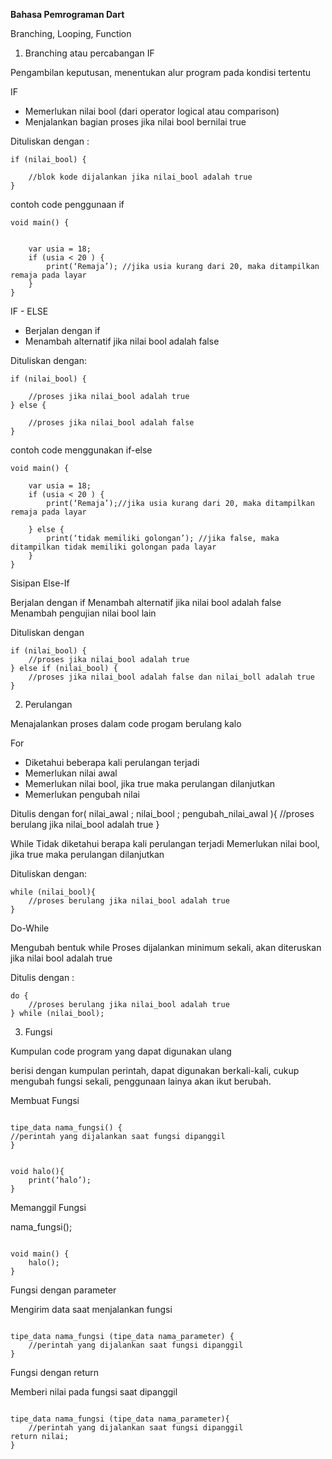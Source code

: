 **Bahasa Pemrograman Dart**

Branching, Looping, Function


1. Branching atau percabangan IF

Pengambilan keputusan, menentukan alur program pada kondisi tertentu

IF

* Memerlukan nilai bool (dari operator logical atau comparison)
* Menjalankan bagian proses jika nilai bool bernilai true

Dituliskan dengan :


```
if (nilai_bool) {

	//blok kode dijalankan jika nilai_bool adalah true
} 
```

contoh code penggunaan if

```
void main() {


	var usia = 18;
	if (usia < 20 ) {
		print(‘Remaja’); //jika usia kurang dari 20, maka ditampilkan remaja pada layar
	}
}

```

IF - ELSE

* Berjalan dengan if
* Menambah alternatif jika nilai bool adalah false 

Dituliskan dengan:

```
if (nilai_bool) {

	//proses jika nilai_bool adalah true
} else {

	//proses jika nilai_bool adalah false
}

```


contoh code menggunakan if-else


```
void main() {

	var usia = 18;
	if (usia < 20 ) {
		print(‘Remaja’);//jika usia kurang dari 20, maka ditampilkan remaja pada layar

	} else {
		print(‘tidak memiliki golongan’); //jika false, maka ditampilkan tidak memiliki golongan pada layar
	}
}
```

Sisipan Else-If

Berjalan dengan if
Menambah alternatif jika nilai bool adalah false
Menambah pengujian nilai bool lain

Dituliskan dengan

```
if (nilai_bool) {
	//proses jika nilai_bool adalah true
} else if (nilai_bool) {
	//proses jika nilai_bool adalah false dan nilai_boll adalah true
}

```

2. Perulangan 

Menajalankan proses dalam code progam berulang kalo

For

* Diketahui beberapa kali perulangan terjadi 
* Memerlukan nilai awal
* Memerlukan nilai bool, jika true maka perulangan dilanjutkan
* Memerlukan pengubah nilai

Ditulis dengan 
for( nilai_awal ; nilai_bool ; pengubah_nilai_awal ){
	//proses berulang jika nilai_bool adalah true
}


While 
Tidak diketahui berapa kali perulangan terjadi
Memerlukan nilai bool, jika true maka perulangan dilanjutkan

Dituliskan dengan:
```
while (nilai_bool){
	//proses berulang jika nilai_bool adalah true
}
```

Do-While

Mengubah bentuk while 
Proses dijalankan minimum sekali, akan diteruskan jika nilai bool adalah true

Ditulis dengan :

```
do {
	//proses berulang jika nilai_bool adalah true 
} while (nilai_bool);
```

3. Fungsi

Kumpulan code program yang dapat digunakan ulang

berisi dengan kumpulan perintah, dapat digunakan berkali-kali, cukup mengubah fungsi sekali, penggunaan lainya akan ikut berubah.

Membuat Fungsi 

```

tipe_data nama_fungsi() {
//perintah yang dijalankan saat fungsi dipanggil
}

```

```

void halo(){
	print(‘halo’);
}

```
Memanggil Fungsi 

nama_fungsi();

```

void main() {
	halo();
}

```

Fungsi dengan parameter 

Mengirim data saat menjalankan fungsi

```

tipe_data nama_fungsi (tipe_data nama_parameter) {
	//perintah yang dijalankan saat fungsi dipanggil
}

```

Fungsi dengan return 

Memberi nilai pada fungsi saat dipanggil

```

tipe_data nama_fungsi (tipe_data nama_parameter){
	//perintah yang dijalankan saat fungsi dipanggil
return nilai;
}

```










